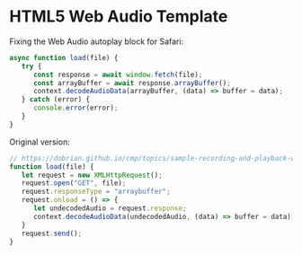 # HTML5 Web Audio Template

Fixing the Web Audio autoplay block for Safari:

```javascript
async function load(file) {
   try {
      const response = await window.fetch(file);
      const arrayBuffer = await response.arrayBuffer();
      context.decodeAudioData(arrayBuffer, (data) => buffer = data);
   } catch (error) {
      console.error(error);
   }
}
```

Original version:

```javascript
// https://dobrian.github.io/cmp/topics/sample-recording-and-playback-with-web-audio-api/1.loading-and-playing-sound-files.html
function load(file) {
   let request = new XMLHttpRequest();
   request.open("GET", file);
   request.responseType = "arraybuffer";
   request.onload = () => {
      let undecodedAudio = request.response;
      context.decodeAudioData(undecodedAudio, (data) => buffer = data);
   }
   request.send();
}
```
